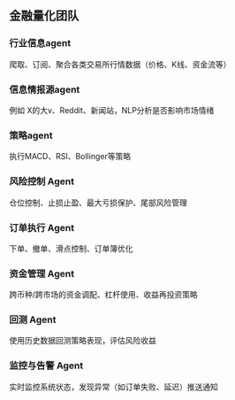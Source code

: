 ## 金融量化团队
### 行业信息agent
爬取、订阅、聚合各类交易所行情数据（价格、K线、资金流等）
### 信息情报源agent
例如 X的大v、Reddit、新闻站，NLP分析是否影响市场情绪
### 策略agent
执行MACD、RSI、Bollinger等策略
### 风险控制 Agent
仓位控制、止损止盈、最大亏损保护、尾部风险管理
### 订单执行 Agent
下单、撤单、滑点控制、订单簿优化
### 资金管理 Agent
跨币种/跨市场的资金调配、杠杆使用、收益再投资策略
### 回测 Agent
使用历史数据回测策略表现，评估风险收益
### 监控与告警 Agent
实时监控系统状态，发现异常（如订单失败、延迟）推送通知